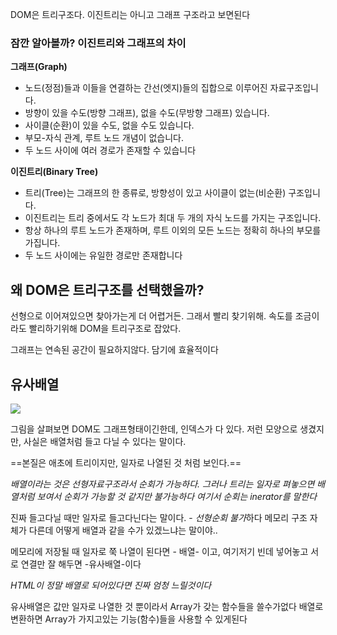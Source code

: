 DOM은 트리구조다.
이진트리는 아니고 그래프 구조라고 보면된다


### 잠깐 알아볼까? 이진트리와 그래프의 차이

**그래프(Graph)**
- 노드(정점)들과 이들을 연결하는 간선(엣지)들의 집합으로 이루어진 자료구조입니다.
- 방향이 있을 수도(방향 그래프), 없을 수도(무방향 그래프) 있습니다.
- 사이클(순환)이 있을 수도, 없을 수도 있습니다.
- 부모-자식 관계, 루트 노드 개념이 없습니다.
- 두 노드 사이에 여러 경로가 존재할 수 있습니다
        
 **이진트리(Binary Tree)**
- 트리(Tree)는 그래프의 한 종류로, 방향성이 있고 사이클이 없는(비순환) 구조입니다.
- 이진트리는 트리 중에서도 각 노드가 최대 두 개의 자식 노드를 가지는 구조입니다.
- 항상 하나의 루트 노드가 존재하며, 루트 이외의 모든 노드는 정확히 하나의 부모를 가집니다.
- 두 노드 사이에는 유일한 경로만 존재합니다



## 왜 DOM은 트리구조를 선택했을까?

선형으로 이어져있으면 찾아가는게 더 어렵거든. 
그래서 빨리 찾기위해. 속도를 조금이라도 빨리하기위해 DOM을 트리구조로 잡았다.


그래프는 연속된 공간이 필요하지않다.
담기에 효율적이다



## 유사배열

![](https://i.imgur.com/o6qiEFi.png)

그림을 살펴보면 DOM도 그래프형태이긴한데, 인덱스가 다 있다.
저런 모양으로 생겼지만, 사실은 배열처럼 들고 다닐 수 있다는 말이다.

==본질은 애초에 트리이지만, 일자로 나열된 것 처럼 보인다.==

*배열이라는 것은 선형자료구조라서 순회가 가능하다. 
그러나 트리는 일자로 펴놓으면 배열처럼 보여서 순회가 가능할 것 같지만 불가능하다
여기서 순회는 inerator를 말한다*

진짜 들고다닐 때만 일자로 들고다닌다는 말이다. - *선형순회 불가*하다 
메모리 구조 자체가 다른데 어떻게 배열과 같을 수가 있겠느냐는 말이야..

메모리에 저장될 때 일자로 쭉 나열이 된다면  - 배열- 이고,
여기저기 빈데 넣어놓고 서로 연결만 잘 해두면 -유사배열-이다

*HTML이 정말 배열로 되어있다면 진짜 엄청 느릴것이다*

유사배열은 값만 일자로 나열한 것 뿐이라서 Array가 갖는 함수들을 쓸수가없다
배열로 변환하면 Array가 가지고있는 기능(함수)들을 사용할 수 있게된다






